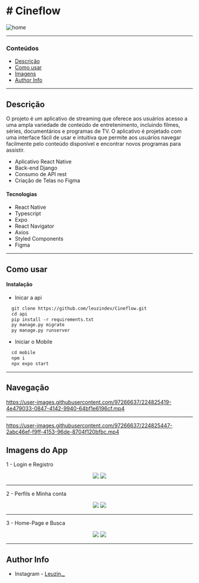 # # Cineflow

![home](https://user-images.githubusercontent.com/97266637/224820789-d08547a0-75c7-462d-8be4-db1916c51e33.png)

---

### Conteúdos

- [Descrição](#descrição)
- [Como usar](#como-usar)
- [Imagens](#imagens-do-site)
- [Author Info](#author-info)

---

## Descrição

O projeto é um aplicativo de streaming que oferece aos usuários acesso a uma ampla variedade de conteúdo de entretenimento, incluindo filmes, séries, documentários e programas de TV. O aplicativo é projetado com uma interface fácil de usar e intuitiva que permite aos usuários navegar facilmente pelo conteúdo disponível e encontrar novos programas para assistir.

- Aplicativo React Native
- Back-end Django
- Consumo de API rest 
- Criação de Telas no Figma

#### Tecnologias

- React Native
- Typescript
- Expo
- React Navigator
- Axios
- Styled Components 
- Figma

---

## Como usar

#### Instalação

- Inicar a api

```html
  git clone https://github.com/leuzindev/Cineflow.git
  cd api
  pip install -r requirements.txt
  py manage.py migrate
  py manage.py runserver
```

- Iniciar o Mobile

```html
  cd mobile
  npm i
  npx expo start
```
    
---

## Navegação 

https://user-images.githubusercontent.com/97266637/224825419-4e479033-0847-4142-9940-64bf1e6196cf.mp4

<hr/>

https://user-images.githubusercontent.com/97266637/224825447-2abc46ef-f9ff-4153-96de-8704f120bfbc.mp4




## Imagens do App

1 - Login e Registro
<p align="center">
  <img src="https://user-images.githubusercontent.com/97266637/224822375-89b728c2-5dff-469c-b3ce-36e19cf92c40.png" />
  <img src="https://user-images.githubusercontent.com/97266637/224822384-dc9b6876-3dbb-4e9f-afe0-7636b34ebe80.png"/>
</p>

<hr/>
2 - Perfils e Minha conta
<p align="center">
  <img src="https://user-images.githubusercontent.com/97266637/224822632-03b3a5f4-3b0a-4ce8-a1a9-82c57a24979b.png"/>
  <img src="https://user-images.githubusercontent.com/97266637/224823424-652fc72c-2103-4061-8cc7-b186bdeafa85.png"/>
</p>

<hr/>
3 - Home-Page e Busca
<p align="center">
  <img src="https://user-images.githubusercontent.com/97266637/224822425-0b8ac31a-adc0-47c5-bdb9-201ae98a4dd6.png"/>
  <img src="https://user-images.githubusercontent.com/97266637/224822450-ba483727-9753-4cc7-aeb3-5aa667263a25.png"/>
</p>

<hr/>


## Author Info

- Instagram - [Leuzin._](https://www.instagram.com/leuzin._/)



